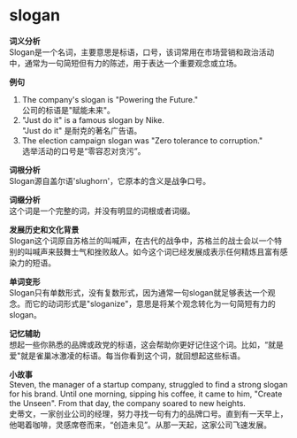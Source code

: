 # slogan

**词义分析**  
Slogan是一个名词，主要意思是标语，口号，该词常用在市场营销和政治活动中，通常为一句简短但有力的陈述，用于表达一个重要观念或立场。

  

**例句**

  

1.  The company's slogan is "Powering the Future."  
    公司的标语是"赋能未来"。
2.  "Just do it" is a famous slogan by Nike.  
    "Just do it" 是耐克的著名广告语。
3.  The election campaign slogan was "Zero tolerance to corruption."  
    选举活动的口号是“零容忍对贪污”。

  

**词根分析**  
Slogan源自盖尔语'slughorn'，它原本的含义是战争口号。

  

**词缀分析**  
这个词是一个完整的词，并没有明显的词根或者词缀。

  

**发展历史和文化背景**  
Slogan这个词原自苏格兰的叫喊声，在古代的战争中，苏格兰的战士会以一个特别的叫喊声来鼓舞士气和挫败敌人。如今这个词已经发展成表示任何精炼且富有感染力的短语。

  

**单词变形**  
Slogan只有单数形式，没有复数形式，因为通常一句slogan就足够表达一个观念。而它的动词形式是"sloganize"，意思是将某个观念转化为一句简短有力的slogan。

  

**记忆辅助**  
想起一些你熟悉的品牌或政党的标语，这会帮助你更好记住这个词。比如，“就是爱"就是雀巢冰激凌的标语。每当你看到这个词，就回想起这些标语。

  

**小故事**  
Steven, the manager of a startup company, struggled to find a strong slogan for his brand. Until one morning, sipping his coffee, it came to him, "Create the Unseen". From that day, the company soared to new heights.    
史蒂文，一家创业公司的经理，努力寻找一句有力的品牌口号。直到有一天早上，他喝着咖啡，灵感席卷而来，“创造未见”。从那一天起，这家公司飞速发展。
